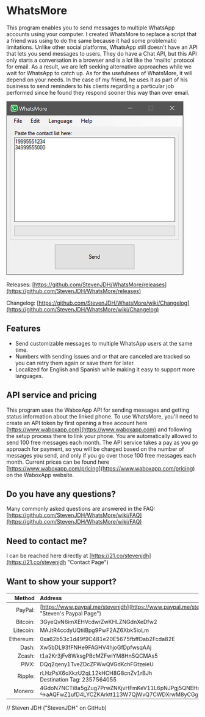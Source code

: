 # WhatsMore
This program enables you to send messages to multiple WhatsApp accounts using your computer. I created WhatsMore to replace a script that a friend was using to do the same because it had some problematic limitations. Unlike other social platforms, WhatsApp still doesn't have an API that lets you send messages to users. They do have a Chat API, but this API only starts a conversation in a browser and is a lot like the 'mailto' protocol for email. As a result, we are left seeking alternative approaches while we wait for WhatsApp to catch up. As for the usefulness of WhatsMore, it will depend on your needs. In the case of my friend, he uses it as part of his business to send reminders to his clients regarding a particular job performed since he found they respond sooner this way than over email.

![Program Screenshot](https://github.com/StevenJDH/WhatsMore/raw/master/whatsmore-ss.jpg "Screenshot")

Releases: [https://github.com/StevenJDH/WhatsMore/releases](https://github.com/StevenJDH/WhatsMore/releases)

Changelog: [https://github.com/StevenJDH/WhatsMore/wiki/Changelog](https://github.com/StevenJDH/WhatsMore/wiki/Changelog)

## Features
* Send customizable messages to multiple WhatsApp users at the same time.
* Numbers with sending issues and or that are canceled are tracked so you can retry them again or save them for later.
* Localized for English and Spanish while making it easy to support more languages.

## API service and pricing
This program uses the WaboxApp API for sending messages and getting status information about the linked phone. To use WhatsMore, you'll need to create an API token by first opening a free account here [https://www.waboxapp.com](https://www.waboxapp.com) and following the setup process there to link your phone. You are automatically allowed to send 100 free messages each month. The API service takes a pay as you go approach for payment, so you will be charged based on the number of messages you send, and only if you go over those 100 free messages each month. Current prices can be found here [https://www.waboxapp.com/pricing](https://www.waboxapp.com/pricing) on the WaboxApp website.

## Do you have any questions?
Many commonly asked questions are answered in the FAQ:
[https://github.com/StevenJDH/WhatsMore/wiki/FAQ](https://github.com/StevenJDH/WhatsMore/wiki/FAQ)

## Need to contact me?
I can be reached here directly at [https://21.co/stevenjdh](https://21.co/stevenjdh "Contact Page")

## Want to show your support?

|Method       | Address                                                                                                    |
|------------:|:-----------------------------------------------------------------------------------------------------------|
|PayPal:      | [https://www.paypal.me/stevenjdh](https://www.paypal.me/stevenjdh "Steven's Paypal Page")                  |
|Bitcoin:     | 3GyeQvN6imXEHVcdwrZwKHLZNGdnXeDfw2                                                                         |
|Litecoin:    | MAJtR4ccdyUQtiiBpg9PwF2AZ6Xbk5ioLm                                                                         |
|Ethereum:    | 0xa62b53c1d49f9C481e20E5675fbffDab2Fcda82E                                                                 |
|Dash:        | Xw5bDL93fFNHe9FAGHV4hjoGfDpfwsqAAj                                                                         |
|Zcash:       | t1a2Kr3jFv8WksgPBcMZFwiYM8Hn5QCMAs5                                                                        |
|PIVX:        | DQq2qeny1TveZDcZFWwQVGdKchFGtzeieU                                                                         |
|Ripple:      | rLHzPsX6oXkzU2qL12kHCH8G8cnZv1rBJh<br />Destination Tag: 2357564055                                        |
|Monero:      | 4GdoN7NCTi8a5gZug7PrwZNKjvHFmKeV11L6pNJPgj5QNEHsN6eeX3D<br />&#8618;aAQFwZ1ufD4LYCZKArktt113W7QjWvQ7CWDXrwM8yCGgEdhV3Wt|


// Steven JDH ("StevenJDH" on GitHub)
